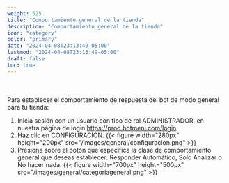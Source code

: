 ```yaml
---
weight: 525
title: "Comportamiento general de la tienda"
description: "Comportamiento general de la tienda"
icon: "category"
color: "primary"
date: "2024-04-08T23:13:49-05:00"
lastmod: "2024-04-08T23:13:49-05:00"
draft: false
toc: true
---
```

<br></br>
Para establecer el comportamiento de respuesta del bot de modo general para tu tienda:
1. Inicia sesión con un usuario con tipo de rol ADMINISTRADOR, en nuestra página de login <https://prod.botmeni.com/login>.
2. Haz clic en CONFIGURACIÓN.
{{< figure width="280px" height="200px" src="/images/general/configuracion.png" >}}
3. Presiona sobre el botón que especifica la clase de comportamiento general que deseas establecer: Responder Automático, Solo Analizar o No hacer nada.
{{< figure width="700px" height="500px" src="/images/general/categoriageneral.png" >}}

